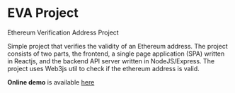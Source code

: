 # EVA Project
Ethereum Verification Address Project

Simple project that verifies the validity of an Ethereum address.
The project consists of two parts, the frontend, a single page application (SPA) written in Reactjs,
and the backend API server written in NodeJS/Express.
The project uses Web3js util to check if the ethereum address is valid.

**Online demo** is available [here](http://ethereum-verification-address.netifly.app/)
